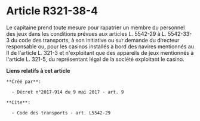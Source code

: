 # Article R321-38-4

Le capitaine prend toute mesure pour rapatrier un membre du personnel des jeux dans les conditions prévues aux articles L.
5542-29 à L. 5542-33-3 du code des transports, à son initiative ou sur demande du directeur responsable ou, pour les casinos
installés à bord des navires mentionnés au II de l'article L. 321-3 et n'exploitant que des appareils de jeux mentionnés à
l'article L. 321-5, du représentant légal de la société exploitant le casino.

**Liens relatifs à cet article**

	**Créé par**:

	  - Décret n°2017-914 du 9 mai 2017 - art. 9

	**Cite**:

	  - Code des transports - art. L5542-29
